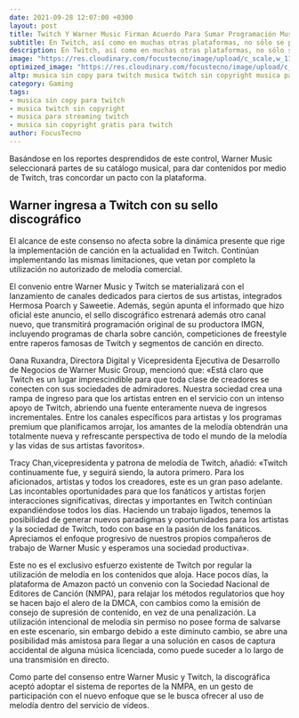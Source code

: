 ```yaml
---
date: 2021-09-28 12:07:00 +0300
layout: post
title: Twitch Y Warner Music Firman Acuerdo Para Sumar Programación Musical A La Plataforma
subtitle: En Twitch, así como en muchas otras plataformas, no sólo se prohíbe el uso de música sin la licencia correspondiente, sino que también se penaliza su utilización no autorizada.
description: En Twitch, así como en muchas otras plataformas, no sólo se prohíbe el uso de música sin la licencia correspondiente, sino que también se penaliza su utilización no autorizada. Musica sin copy para twitch
image: "https://res.cloudinary.com/focustecno/image/upload/c_scale,w_1133/v1632820230/twitch-y-warner-music-firman-acuerdo-para-sumar-programacion-musical-a-la-plataforma.jpg"
optimized_image: "https://res.cloudinary.com/focustecno/image/upload/c_scale,w_518/v1632820230/twitch-y-warner-music-firman-acuerdo-para-sumar-programacion-musical-a-la-plataforma.jpg"
altp: musica sin copy para twitch musica twitch sin copyright musica para streaming twitch musica sin copyright gratis para twitch musica para stream musica para twitch musica sin copyright para twitch musica con copyright twitch musica para twitch sin copyright twitch musica sin copyright canciones sin copyright twitch musica sin copyright twitch que musica puedo poner en twitch musica sin copyright para stream que musica se puede poner en twitch que musica se puede usar en twitch twitch tiene copyright twitch musica con copyright twitch copyright musica comandos de twitch musica spotify en twitch que pasa si pongo musica con copyright en twitch como evitar el copyright en twitch como poner musica en twitch xbox one musica sin copyright para twitch spotify copyright en twitch 2021 twitch musica twitch musica con copyright twitch musica sin copyright twitch musica in live twitch musica de fondo twitch musica direitos autorais twitch musica spotify comandos de twitch musica regole twitch musica ban twitch musica configurar twitch musica app twitch musica twitch musician twitch musical twitch musicas liberadas twitch copyright musica twitch tiene copyright musica twitch e musica twitch regole musica twitch ban musica twitch proibe musica twitch direitos autorais musica twitch sin musica twitch regras musica twitch derechos de autor musica 
category: Gaming
tags:
- musica sin copy para twitch
- musica twitch sin copyright
- musica para streaming twitch
- musica sin copyright gratis para twitch
author: FocusTecno
---
```

Basándose en los reportes desprendidos de este control, Warner Music seleccionará partes de su catálogo musical, para dar contenidos por medio de Twitch, tras concordar un pacto con la plataforma.

## Warner ingresa a Twitch con su sello discográfico

El alcance de este consenso no afecta sobre la dinámica presente que rige la implementación de canción en la actualidad en Twitch. Continúan implementando las mismas limitaciones, que vetan por completo la utilización no autorizado de melodía comercial.

El convenio entre Warner Music y Twitch se materializará con el lanzamiento de canales dedicados para ciertos de sus artistas, integrados Hermosa Poarch y Saweetie. Además, según apunta el informado que hizo oficial este anuncio, el sello discográfico estrenará además otro canal nuevo, que transmitirá programación original de su productora IMGN, incluyendo programas de charla sobre canción, competiciones de freestyle entre raperos famosas de Twitch y segmentos de canción en directo.

Oana Ruxandra, Directora Digital y Vicepresidenta Ejecutiva de Desarrollo de Negocios de Warner Music Group, mencionó que: «Está claro que Twitch es un lugar imprescindible para que toda clase de creadores se conecten con sus sociedades de admiradores. Nuestra sociedad crea una rampa de ingreso para que los artistas entren en el servicio con un intenso apoyo de Twitch, abriendo una fuente enteramente nueva de ingresos incrementales. Entre los canales específicos para artistas y los programas premium que planificamos arrojar, los amantes de la melodía obtendrán una totalmente nueva y refrescante perspectiva de todo el mundo de la melodía y las vidas de sus artistas favoritos».

Tracy Chan,vicepresidenta y patrona de melodía de Twitch, añadió: «Twitch continuamente fue, y seguirá siendo, la autora primero. Para los aficionados, artistas y todos los creadores, este es un gran paso adelante. Las incontables oportunidades para que los fanáticos y artistas forjen interacciones significativas, directas y importantes en Twitch continúan expandiéndose todos los días. Haciendo un trabajo ligados, tenemos la posibilidad de generar nuevos paradigmas y oportunidades para los artistas y la sociedad de Twitch, todo con base en la pasión de los fanáticos. Apreciamos el enfoque progresivo de nuestros propios compañeros de trabajo de Warner Music y esperamos una sociedad productiva».

Este no es el exclusivo esfuerzo existente de Twitch por regular la utilización de melodía en los contenidos que aloja. Hace pocos días, la plataforma de Amazon pactó un convenio con la Sociedad Nacional de Editores de Canción (NMPA), para relajar los métodos regulatorios que hoy se hacen bajo el alero de la DMCA, con cambios como la emisión de consejo de supresión de contenido, en vez de una penalización. La utilización intencional de melodía sin permiso no posee forma de salvarse en este escenario, sin embargo debido a este diminuto cambio, se abre una posibilidad más amistosa para llegar a una solución en casos de captura accidental de alguna música licenciada, como puede suceder a lo largo de una transmisión en directo.

Como parte del consenso entre Warner Music y Twitch, la discográfica aceptó adoptar el sistema de reportes de la NMPA, en un gesto de participación con el nuevo enfoque que se le busca ofrecer al uso de melodía dentro del servicio de vídeos. 
